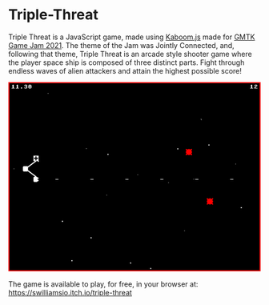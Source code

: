 # Triple-Threat
Triple Threat is a JavaScript game, made using [Kaboom.js](https://kaboomjs.com/) made for [GMTK Game Jam 2021](https://itch.io/jam/gmtk-2021). The theme of the Jam was Jointly Connected, and, following that theme, Triple Threat is an arcade style shooter game where the player space ship is composed of three distinct parts. Fight through endless waves of alien attackers and attain the highest possible score!

![A screenshot of Triple Threat](img/ScreenShot4.png "Exciting?")

The game is available to play, for free, in your browser at: https://swilliamsio.itch.io/triple-threat
